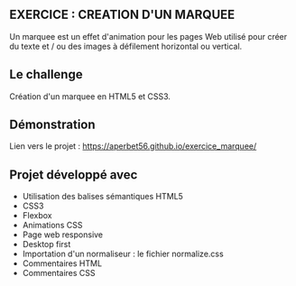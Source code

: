 ## EXERCICE : CREATION D'UN MARQUEE

Un marquee est un effet d'animation pour les pages Web utilisé pour créer du texte et / ou des images à défilement horizontal ou vertical.

## Le challenge

Création d'un marquee en HTML5 et CSS3.

## Démonstration

Lien vers le projet : https://aperbet56.github.io/exercice_marquee/

## Projet développé avec

- Utilisation des balises sémantiques HTML5
- CSS3
- Flexbox
- Animations CSS
- Page web responsive
- Desktop first
- Importation d'un normaliseur : le fichier normalize.css
- Commentaires HTML
- Commentaires CSS
